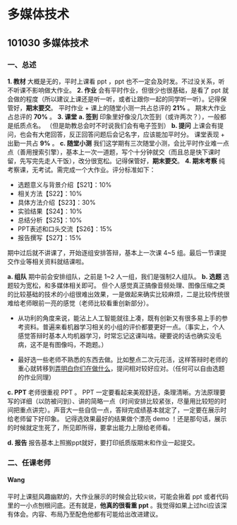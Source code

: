 
# 多媒体技术

## 101030 多媒体技术

### 一、总述

**1. 教材**
   大概是无的，平时上课看 ppt ，ppt 也不一定会及时发。不过没关系，听不听课不影响做大作业。
**2. 作业**
   会有平时作业，但很少也很基础，是看了 ppt 就会做的程度（所以建议上课还是听一听，或者让跟你一起的同学听一听）。记得保管好，**期末要交**。
   平时作业 + 课上的随堂小测一共占总评的 **21%** 。
   期末大作业占总评的 **70%** 。
**3. 课堂**
   **a. 签到**
   印象里好像没几次签到（或许两次？），一般都是纸质点名。
   （但是助教总会时不时说我们会有电子签到）
   **b. 提问**
   上课会有提问，也会有大佬回答，反正回答问题后会记名字，应该能加平时分。
   课堂表现 + 出勤一共占 **9%** 。
   **c. 随堂小测**
   我们这学期有三次随堂小测，会比平时作业难一点点（善用搜索引擎），基本上一次一道题，写个十分钟就交（而且总是快下课时留，先写完先走人干饭），改分很宽松。记得保管好，**期末要交**。
**4. 期末考察**
   纯考察课，无考试。需完成一个大作业。评分标准如下：

* 选题意义与背景介绍【S21】：10%
* 相关方法【S22】：10%
* 具体方法介绍【S23】：30%
* 实验结果【S24】：10%
* 总结分析【S25】：10%
* PPT表述和口头交流【S26】：15%
* 报告撰写【S27】：15%

期中过后就不讲课了，开始逐组安排答辩，基本上一次课 4~5 组。最后一节课提交作业等相关资料就结课啦。

**a. 组队**
   期中前会安排组队，之前是 1~2 人一组，我们是强制2人组队。
**b. 选题**
   选题较为宽松，和多媒体相关即可。
   但个人感觉真正搞像音频处理、图像压缩之类的比较基础的技术的小组很难出效果，一是做起来确实比较麻烦，二是比较传统很难给老师眼前一亮的感觉（老师比较看重创新部分）。

* 从功利的角度来说，能沾上人工智能就往上凑，既有创新又有很多易上手的参考资料。普遍来看机器学习相关的小组的评价都要更好一点。（事实上，个人感觉答辩时基本人均机器学习，时常忘记这课叫啥。硬要说的话也确实没毛病，这不是有图像吗，不跑题。）

* 最好选一些老师不熟悉的东西去做。比如整点二次元花活，这样答辩时老师的重心就转移到<u>弄明白你们在做什么</u>，提问相对较好应对。（任何可以自由选题的作业同理）

**c. PPT**
   老师很重视 PPT 。
   PPT 一定要看起来美观舒适，条理清晰。方法原理要写的详细（以防被问到）、讲的简略一点（时间安排比较紧张，尽量用比较短的时间把重点讲完）。声音大一些自信一点，答辩完成绩基本就定了，一定要在展示时给老师留下好印象。
   记得选效果最好的结果做个漂亮 demo ！还是那句话，展示的时候就定生死了，所见即所得，要拿出能力上限给老师看。

**d. 报告**
   报告基本上照搬ppt就好，要打印纸质版期末和作业一起提交。

### 二、任课老师

#### Wang

 平时上课挺风趣幽默的，大作业展示的时候会比较`尖锐`，可能会揪着 ppt 或者代码里的一小点刨根问底。还有就是，**他真的很看重 ppt** 。我觉得如果上过hci应该深有体会。内容、布局乃至配色他都有可能给出改进建议。
